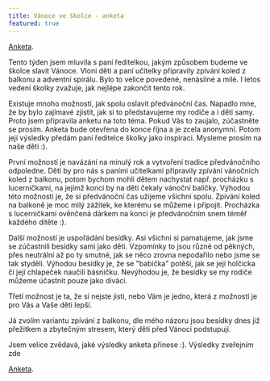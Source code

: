 ```yaml
---
title: Vánoce ve školce - anketa
featured: true
---
```


[Anketa](https://www.surveymonkey.com/r/HGWCNMK).

Tento týden jsem mluvila s paní ředitelkou, jakým způsobem budeme ve školce slavit Vánoce. Vloni děti a paní učitelky připravily zpívání koled z balkonu a adventní spirálu. Bylo to velice povedené, nenásilné a milé.  I letos vedení školky zvažuje, jak nejlépe zakončit tento rok.

Existuje mnoho možností, jak spolu oslavit předvánoční čas. Napadlo mne, že by bylo zajímavé zjistit, jak si to představujeme my rodiče a i děti samy. Proto jsem připravila anketu na toto téma. Pokud Vás to zaujalo, zúčastněte se prosím. Anketa bude otevřena do konce října a je zcela anonymní. Potom její výsledky předám paní ředitelce školky jako inspiraci. Mysleme prosím na naše děti :).

První možností je navázání na minulý rok a vytvoření tradice předvánočního odpoledne. Děti by pro nás s paními učitelkami připravily zpívání vánočních koled z balkonu, potom bychom mohli dětem nachystat např. procházku s lucerničkami, na jejímž konci by na děti čekaly vánoční balíčky.
Výhodou této možnosti je, že si předvánoční čas užijeme všichni spolu. Zpívání koled na balkoně je moc milý zážitek, ke kterému se můžeme i připojit. Procházka s lucerničkami ověnčená dárkem na konci je předvánočním snem téměř každého dítěte :).

Další možností je uspořádání besídky. Asi všichni si pamatujeme, jak jsme se zúčastnili besídky sami jako děti. Vzpomínky to jsou různé od pěkných, přes neutrální až po ty smutné, jak se něco zrovna nepodařilo nebo jsme se tak styděli.
Výhodou besídky je, že se "babička" potěší, jak se její holčicka či její chlapeček naučili básničku. Nevýhodou je, že besídky se my rodiče můžeme účastnit pouze jako diváci.

Třetí možnost je ta, že si nejste jisti, nebo Vám je jedno, která z možností je pro Vás a Vaše děti lepší.

Já zvolím variantu zpívání z balkonu, dle mého názoru jsou besídky dnes již přežitkem a zbytečným stresem, který děti před Vánoci podstupují.

Jsem velice zvědavá, jaké výsledky anketa přinese :). Výsledky zveřejním zde

[Anketa](https://www.surveymonkey.com/r/HGWCNMK).





